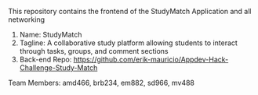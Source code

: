 This repository contains the frontend of the StudyMatch Application and all networking

1) Name: StudyMatch
2) Tagline: A collaborative study platform allowing students to interact through tasks, groups, and comment sections
3) Back-end Repo: https://github.com/erik-mauricio/Appdev-Hack-Challenge-Study-Match


Team Members:
amd466, brb234, em882, sd966, mv488
